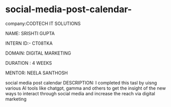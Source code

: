 # social-media-post-calendar-
company:CODTECH IT SOLUTIONS 

NAME: SRISHTI GUPTA

INTERN ID:- CT08TKA

DOMAIN: DIGITAL MARKETING 

DURATION : 4 WEEKS

MENTOR: NEELA SANTHOSH 

social media post calendar 
DESCRIPTION: I completed this tasl by uisng various AI tools like chatgpt, gamma and others to get the insight of the new ways to interact through social media and increase the reach via digital marketing 
